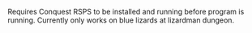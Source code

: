 Requires Conquest RSPS to be installed and running before program is running.
Currently only works on blue lizards at lizardman dungeon.
